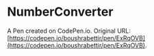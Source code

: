 # NumberConverter

A Pen created on CodePen.io. Original URL: [https://codepen.io/boushrabettir/pen/ExRqOVB](https://codepen.io/boushrabettir/pen/ExRqOVB).


